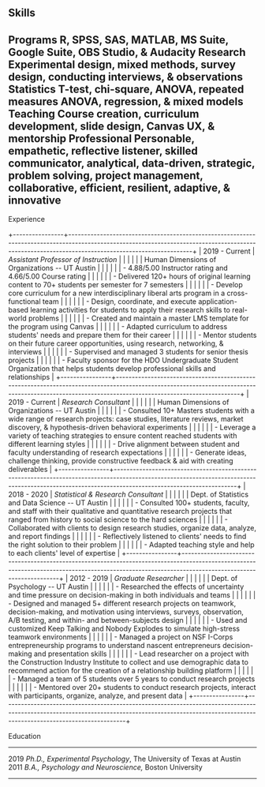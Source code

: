 

Skills
------
  Programs       R, SPSS, SAS, MATLAB, MS Suite, Google Suite, OBS Studio, & Audacity
  Research       Experimental design, mixed methods, survey design, conducting interviews, & observations
  Statistics     T-test, chi-square, ANOVA, repeated measures ANOVA, regression, & mixed models
  Teaching       Course creation, curriculum development, slide design, Canvas UX, & mentorship
  Professional   Personable, empathetic, reflective listener, skilled communicator, analytical, data-driven, strategic, problem solving, project management, collaborative,                        efficient, resilient, adaptive, & innovative
------

Experience

+----------------+---------------------------------------------------------------------------------------------------------------------------------------------------------------------------------------------------+
| 2019 - Current | *Assistant Professor of Instruction*                                                                                                                                                              |
|                |                                                                                                                                                                                                   |
|                | Human Dimensions of Organizations -- UT Austin                                                                                                                                                    |
|                |                                                                                                                                                                                                   |
|                | -   4.88/5.00 Instructor rating and 4.66/5.00 Course rating                                                                                                                                       |
|                |                                                                                                                                                                                                   |
|                | -   Delivered 120+ hours of original learning content to 70+ students per semester for 7 semesters                                                                                                |
|                |                                                                                                                                                                                                   |
|                | -   Develop core curriculum for a new interdisciplinary liberal arts program in a cross-functional team                                                                                           |
|                |                                                                                                                                                                                                   |
|                | -   Design, coordinate, and execute application-based learning activities for students to apply their research skills to real-world problems                                                      |
|                |                                                                                                                                                                                                   |
|                | -   Created and maintain a master LMS template for the program using Canvas                                                                                                                       |
|                |                                                                                                                                                                                                   |
|                | -   Adapted curriculum to address students' needs and prepare them for their career                                                                                                               |
|                |                                                                                                                                                                                                   |
|                | -   Mentor students on their future career opportunities, using research, networking, & interviews                                                                                                |
|                |                                                                                                                                                                                                   |
|                | -   Supervised and managed 3 students for senior thesis projects                                                                                                                                  |
|                |                                                                                                                                                                                                   |
|                | -   Faculty sponsor for the HDO Undergraduate Student Organization that helps students develop professional skills and relationships                                                              |
+----------------+---------------------------------------------------------------------------------------------------------------------------------------------------------------------------------------------------+
| 2019 - Current | *Research Consultant*                                                                                                                                                                             |
|                |                                                                                                                                                                                                   |
|                | Human Dimensions of Organizations -- UT Austin                                                                                                                                                    |
|                |                                                                                                                                                                                                   |
|                | -   Consulted 10+ Masters students with a wide range of research projects: case studies, literature reviews, market discovery, & hypothesis-driven behavioral experiments                         |
|                |                                                                                                                                                                                                   |
|                | -   Leverage a variety of teaching strategies to ensure content reached students with different learning styles                                                                                   |
|                |                                                                                                                                                                                                   |
|                | -   Drive alignment between student and faculty understanding of research expectations                                                                                                            |
|                |                                                                                                                                                                                                   |
|                | -   Generate ideas, challenge thinking, provide constructive feedback & aid with creating deliverables                                                                                            |
+----------------+---------------------------------------------------------------------------------------------------------------------------------------------------------------------------------------------------+
| 2018 - 2020    | *Statistical & Research Consultant*                                                                                                                                                               |
|                |                                                                                                                                                                                                   |
|                | Dept. of Statistics and Data Science -- UT Austin                                                                                                                                                 |
|                |                                                                                                                                                                                                   |
|                | -   Consulted 100+ students, faculty, and staff with their qualitative and quantitative research projects that ranged from history to social science to the hard sciences                         |
|                |                                                                                                                                                                                                   |
|                | -   Collaborated with clients to design research studies, organize data, analyze, and report findings                                                                                             |
|                |                                                                                                                                                                                                   |
|                | -   Reflectively listened to clients' needs to find the right solution to their problem                                                                                                           |
|                |                                                                                                                                                                                                   |
|                | -   Adapted teaching style and help to each clients' level of expertise                                                                                                                           |
+----------------+---------------------------------------------------------------------------------------------------------------------------------------------------------------------------------------------------+
| 2012 - 2019    | *Graduate Researcher*                                                                                                                                                                             |
|                |                                                                                                                                                                                                   |
|                | Dept. of Psychology -- UT Austin                                                                                                                                                                  |
|                |                                                                                                                                                                                                   |
|                | -   Researched the effects of uncertainty and time pressure on decision-making in both individuals and teams                                                                                      |
|                |                                                                                                                                                                                                   |
|                | -   Designed and managed 5+ different research projects on teamwork, decision-making, and motivation using interviews, surveys, observation, A/B testing, and within- and between-subjects design |
|                |                                                                                                                                                                                                   |
|                | -   Used and customized Keep Talking and Nobody Explodes to simulate high-stress teamwork environments                                                                                            |
|                |                                                                                                                                                                                                   |
|                | -   Managed a project on NSF I-Corps entrepreneurship programs to understand nascent entrepreneurs decision-making and presentation skills                                                        |
|                |                                                                                                                                                                                                   |
|                | -   Lead researcher on a project with the Construction Industry Institute to collect and use demographic data to recommend action for the creation of a relationship building platform            |
|                |                                                                                                                                                                                                   |
|                | -   Managed a team of 5 students over 5 years to conduct research projects                                                                                                                        |
|                |                                                                                                                                                                                                   |
|                | -   Mentored over 20+ students to conduct research projects, interact with participants, organize, analyze, and present data                                                                      |
+----------------+---------------------------------------------------------------------------------------------------------------------------------------------------------------------------------------------------+

Education

  ------ ---------------------------------------------------------------------
  2019   *Ph.D., Experimental Psychology*, The University of Texas at Austin
  2011   *B.A., Psychology and Neuroscience,* Boston University
         
  ------ ---------------------------------------------------------------------

